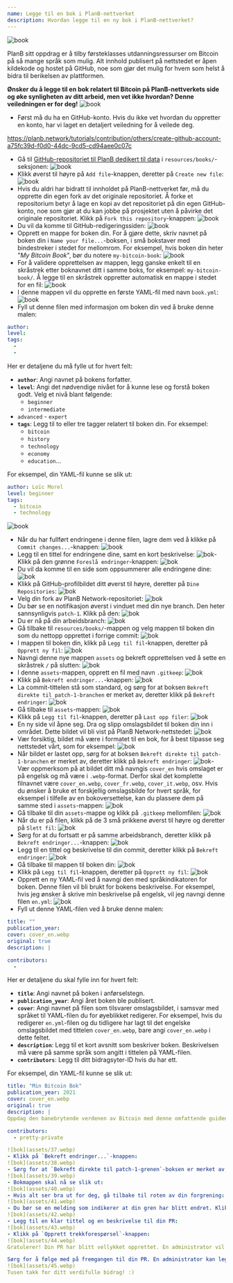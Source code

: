 ```yaml
---
name: Legge til en bok i PlanB-nettverket
description: Hvordan legge til en ny bok i PlanB-nettverket?
---
```

![book](assets/cover.webp)

PlanB sitt oppdrag er å tilby førsteklasses utdanningsressurser om Bitcoin på så mange språk som mulig. Alt innhold publisert på nettstedet er åpen kildekode og hostet på GitHub, noe som gjør det mulig for hvem som helst å bidra til berikelsen av plattformen.

**Ønsker du å legge til en bok relatert til Bitcoin på PlanB-nettverkets side og øke synligheten av ditt arbeid, men vet ikke hvordan? Denne veiledningen er for deg!**
![book](assets/01.webp)
- Først må du ha en GitHub-konto. Hvis du ikke vet hvordan du oppretter en konto, har vi laget en detaljert veiledning for å veilede deg.

https://planb.network/tutorials/contribution/others/create-github-account-a75fc39d-f0d0-44dc-9cd5-cd94aee0c07c


- Gå til [GitHub-repositoriet til PlanB dedikert til data](https://github.com/DecouvreBitcoin/sovereign-university-data/tree/dev/resources/books) i `resources/books/`-seksjonen:
![book](assets/02.webp)
- Klikk øverst til høyre på `Add file`-knappen, deretter på `Create new file`:
![book](assets/03.webp)
- Hvis du aldri har bidratt til innholdet på PlanB-nettverket før, må du opprette din egen fork av det originale repositoriet. Å forke et repositorium betyr å lage en kopi av det repositoriet på din egen GitHub-konto, noe som gjør at du kan jobbe på prosjektet uten å påvirke det originale repositoriet. Klikk på `Fork this repository`-knappen:
![book](assets/04.webp)
- Du vil da komme til GitHub-redigeringssiden:
![book](assets/05.webp)
- Opprett en mappe for boken din. For å gjøre dette, skriv navnet på boken din i `Name your file...`-boksen, i små bokstaver med bindestreker i stedet for mellomrom. For eksempel, hvis boken din heter "*My Bitcoin Book*", bør du notere `my-bitcoin-book`:
![book](assets/06.webp)
- For å validere opprettelsen av mappen, legg ganske enkelt til en skråstrek etter boknavnet ditt i samme boks, for eksempel: `my-bitcoin-book/`. Å legge til en skråstrek oppretter automatisk en mappe i stedet for en fil:
![book](assets/07.webp)
- I denne mappen vil du opprette en første YAML-fil med navn `book.yml`:
![book](assets/08.webp)
- Fyll ut denne filen med informasjon om boken din ved å bruke denne malen:

```yaml
author: 
level: 
tags:
  - 
  - 
```

Her er detaljene du må fylle ut for hvert felt:
- **`author`**: Angi navnet på bokens forfatter.
- **`level`**: Angi det nødvendige nivået for å kunne lese og forstå boken godt. Velg et nivå blant følgende:
	- `beginner`
	- `intermediate`
- `advanced` - `expert`
- **`tags`**: Legg til to eller tre tagger relatert til boken din. For eksempel:
    - `bitcoin`
    - `history`
    - `technology`
    - `economy`
    - `education`...

For eksempel, din YAML-fil kunne se slik ut:

```yaml
author: Loïc Morel
level: beginner
tags:
  - bitcoin
  - technology
```

![book](assets/09.webp)
- Når du har fullført endringene i denne filen, lagre dem ved å klikke på `Commit changes...`-knappen:
![book](assets/10.webp)
- Legg til en tittel for endringene dine, samt en kort beskrivelse:
![bok](assets/11.webp)- Klikk på den grønne `Foreslå endringer`-knappen:
![bok](assets/12.webp)
- Du vil da komme til en side som oppsummerer alle endringene dine:
![bok](assets/13.webp)
- Klikk på GitHub-profilbildet ditt øverst til høyre, deretter på `Dine Repositories`:
![bok](assets/14.webp)
- Velg din fork av PlanB Network-repositoriet:
![bok](assets/15.webp)
- Du bør se en notifikasjon øverst i vinduet med din nye branch. Den heter sannsynligvis `patch-1`. Klikk på den:
![bok](assets/16.webp)
- Du er nå på din arbeidsbranch:
![bok](assets/17.webp)
- Gå tilbake til `resources/books/`-mappen og velg mappen til boken din som du nettopp opprettet i forrige commit:
![bok](assets/18.webp)
- I mappen til boken din, klikk på `Legg til fil`-knappen, deretter på `Opprett ny fil`:
![bok](assets/19.webp)
- Navngi denne nye mappen `assets` og bekreft opprettelsen ved å sette en skråstrek `/` på slutten:
![bok](assets/20.webp)
- I denne `assets`-mappen, opprett en fil med navn `.gitkeep`:
![bok](assets/21.webp)
- Klikk på `Bekreft endringer...`-knappen:
![bok](assets/22.webp)
- La commit-tittelen stå som standard, og sørg for at boksen `Bekreft direkte til patch-1-branchen` er merket av, deretter klikk på `Bekreft endringer`:
![bok](assets/23.webp)
- Gå tilbake til `assets`-mappen:
![bok](assets/24.webp)
- Klikk på `Legg til fil`-knappen, deretter på `Last opp filer`:
![bok](assets/25.webp)
- En ny side vil åpne seg. Dra og slipp omslagsbildet til boken din inn i området. Dette bildet vil bli vist på PlanB Network-nettstedet:
![bok](assets/26.webp)
- Vær forsiktig, bildet må være i formatet til en bok, for å best tilpasse seg nettstedet vårt, som for eksempel:
![bok](assets/27.webp)
- Når bildet er lastet opp, sørg for at boksen `Bekreft direkte til patch-1-branchen` er merket av, deretter klikk på `Bekreft endringer`:
![bok](assets/28.webp)- Vær oppmerksom på at bildet ditt må navngis `cover_en` hvis omslaget er på engelsk og må være i `.webp`-format. Derfor skal det komplette filnavnet være `cover_en.webp`, `cover_fr.webp`, `cover_it.webp`, osv. Hvis du ønsker å bruke et forskjellig omslagsbilde for hvert språk, for eksempel i tilfelle av en bokoversettelse, kan du plassere dem på samme sted i `assets`-mappen:
![bok](assets/29.webp)
- Gå tilbake til din `assets`-mappe og klikk på `.gitkeep` mellomfilen:
![bok](assets/30.webp)
- Når du er på filen, klikk på de 3 små prikkene øverst til høyre og deretter på `Slett fil`:
![bok](assets/31.webp)
- Sørg for at du fortsatt er på samme arbeidsbranch, deretter klikk på `Bekreft endringer...`-knappen:
![bok](assets/32.webp)
- Legg til en tittel og beskrivelse til din commit, deretter klikk på `Bekreft endringer`:
![bok](assets/33.webp)
- Gå tilbake til mappen til boken din:
![bok](assets/34.webp)
- Klikk på `Legg til fil`-knappen, deretter på `Opprett ny fil`: ![bok](assets/35.webp)
- Opprett en ny YAML-fil ved å navngi den med språkindikatoren for boken. Denne filen vil bli brukt for bokens beskrivelse. For eksempel, hvis jeg ønsker å skrive min beskrivelse på engelsk, vil jeg navngi denne filen `en.yml`:
![bok](assets/36.webp)
- Fyll ut denne YAML-filen ved å bruke denne malen:
```yaml
title: ""
publication_year: 
cover: cover_en.webp
original: true
description: |

contributors:
  - 
```

Her er detaljene du skal fylle inn for hvert felt:
- **`title`**: Angi navnet på boken i anførselstegn.
- **`publication_year`**: Angi året boken ble publisert.
- **`cover`**: Angi navnet på filen som tilsvarer omslagsbildet, i samsvar med språket til YAML-filen du for øyeblikket redigerer. For eksempel, hvis du redigerer `en.yml`-filen og du tidligere har lagt til det engelske omslagsbildet med tittelen `cover_en.webp`, bare angi `cover_en.webp` i dette feltet.
- **`description`**: Legg til et kort avsnitt som beskriver boken. Beskrivelsen må være på samme språk som angitt i tittelen på YAML-filen.
- **`contributors`**: Legg til ditt bidragsyter-ID hvis du har ett.

For eksempel, din YAML-fil kunne se slik ut:

```yaml
title: "Min Bitcoin Bok"
publication_year: 2021
cover: cover_en.webp
original: true
description: |
Oppdag den banebrytende verdenen av Bitcoin med denne omfattende guiden tilpasset for nybegynnere. Min Bitcoin Bok avmystifiserer kompleksitetene ved Bitcoin, og gir en klar og konsis introduksjon til hvordan protokollen fungerer. Fra dens revolusjonerende teknologi til dens potensielle innvirkning på den globale økonomien, tilbyr denne boken uvurderlige innsikter og praktisk kunnskap. Perfekt for de som er nye til Bitcoin, dekker den grunnleggende, sikkerhetstips, og fremtiden for digital finans. Dykk inn i fremtiden for penger og styrk deg selv med kunnskapen til å navigere den digitale tidsalderen med selvtillit.

contributors:
  - pretty-private

![bok](assets/37.webp)
- Klikk på `Bekreft endringer...`-knappen:
![bok](assets/38.webp)
- Sørg for at `Bekreft direkte til patch-1-grenen`-boksen er merket av, legg til en tittel, og klikk deretter på `Bekreft endringer`:
![bok](assets/39.webp)
- Bokmappen skal nå se slik ut:
![bok](assets/40.webp)
- Hvis alt ser bra ut for deg, gå tilbake til roten av din forgrening:
![bok](assets/41.webp)
- Du bør se en melding som indikerer at din gren har blitt endret. Klikk på `Sammenlign & be om trekk`-knappen:
![bok](assets/42.webp)
- Legg til en klar tittel og en beskrivelse til din PR:
![bok](assets/43.webp)
- Klikk på `Opprett trekkforespørsel`-knappen:
![bok](assets/44.webp)
Gratulerer! Din PR har blitt vellykket opprettet. En administrator vil nå gjennomgå den og, hvis alt er i orden, slå den sammen med hovedlageret til PlanB Network. Du bør se boken din dukke opp på nettstedet noen dager senere.

Sørg for å følge med på fremgangen til din PR. En administrator kan legge igjen en kommentar som ber om ytterligere informasjon. Så lenge din PR ikke er validert, kan du se den i `Trekkforespørsler`-fanen på PlanB Networks GitHub-lager:
![bok](assets/45.webp)
Tusen takk for ditt verdifulle bidrag! :)